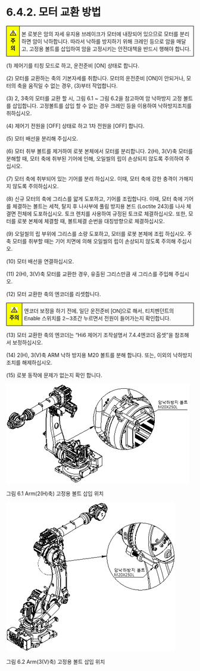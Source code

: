 ﻿# 6.4.2. 모터 교환 방법

<style type="text/css">
.tg  {border-collapse:collapse;border-spacing:0;}
.tg td{border-color:black;border-style:solid;border-width:1px;font-family:Arial, sans-serif;font-size:14px;
  overflow:hidden;padding:10px 5px;word-break:normal;}
.tg th{border-color:black;border-style:solid;border-width:1px;font-family:Arial, sans-serif;font-size:14px;
  font-weight:normal;overflow:hidden;padding:10px 5px;word-break:normal;}
.tg .tg-cly1{text-align:left;vertical-align:middle}
.tg .tg-b001{background-color:#f8ff00;color:#000000;font-weight:bold;text-align:center;vertical-align:middle}
</style>
<table class="tg">
<thead>
  <tr>
    <td class="tg-b001"><img src="../../_assets/작은주의표시.png"> 주의</td>
    <td class="tg-cly1">본 로봇은 암의 자세 유지용 브레이크가 모터에 내장되어 있으므로 모터를 분리하면 암이 낙하합니다. 따라서 낙하를 방지하기 위해 크레인 등으로 암을 매달고, 고정용 볼트를 삽입하여 암을 고정시키는 안전대책을 반드시 행해야 합니다.</td>
  </tr>
</thead>
</table>


(1)	제어기를 티칭 모드로 하고, 운전준비 [ON] 상태로 합니다. 

(2)	모터를 교환하는 축의 기본자세를 취합니다. 모터의 운전준비 [ON]이 안되거나, 모터의 축을 움직일 수 없는 경우, (3)부터 작업합니다.

(3)	2, 3축의 모터를 교환 할 시, 그림 6.1 ~ 그림 6.2을 참고하여 암 낙하방지 고정 볼트를 삽입합니다. 고정볼트를 삽입 할 수 없는 경우 크레인 등을 이용하여 낙하방지조치를 취하십시오.

(4)	제어기 전원을 [OFF] 상태로 하고 1차 전원을 [OFF] 합니다.

(5)	모터 배선을 분리해 주십시오.

(6)	모터 취부 볼트를 제거하여 로봇 본체에서 모터를 분리합니다.
2(H), 3(V)축 모터를 분해할 때, 모터 축에 취부된 기어에 인해, 오일씰의 립이 손상되지 않도록 주의하여 주십시오.

(7)	모터 축에 취부되어 있는 기어를 분리 하십시오. 
이때, 모터 축에 강한 충격이 가해지지 않도록 주의하십시오.

(8)	신규 모터의 축에 그리스를 얇게 도포하고, 기어를 조립합니다.
이때, 모터 축에 기어를 체결하는 볼트는 세척, 탈지 후 나사부에 풀림 방지용 본드 (Loctite 243)를 나사 체결면 전체에 도포하십시오. 토크 렌치를 사용하여 규정된 토크로 체결하십시오. 또한, 모터를 로봇 본체에 체결할 때, 볼트체결 순번을 대칭방향으로 체결하십시오.

(9)	오일씰의 립 부위에 그리스를 소량 도포하고, 모터를 로봇 본체에 조립 하십시오. 주축 모터를 취부할 때는 기어 치면에 의해 오일씰의 립이 손상되지 않도록 주의해 주십시오.

(10) 모터 배선을 연결하십시오.

(11) 2(H), 3(V)축 모터를 교환한 경우, 유출된 그리스만큼 새 그리스를 주입해 주십시오.

(12) 모터 교환한 축의 엔코더를 리셋합니다.

<style type="text/css">
.tg  {border-collapse:collapse;border-spacing:0;}
.tg td{border-color:black;border-style:solid;border-width:1px;font-family:Arial, sans-serif;font-size:14px;
  overflow:hidden;padding:10px 5px;word-break:normal;}
.tg th{border-color:black;border-style:solid;border-width:1px;font-family:Arial, sans-serif;font-size:14px;
  font-weight:normal;overflow:hidden;padding:10px 5px;word-break:normal;}
.tg .tg-cly1{text-align:left;vertical-align:middle}
.tg .tg-b001{background-color:#f8ff00;color:#000000;font-weight:bold;text-align:center;vertical-align:middle}
</style>
<table class="tg">
<thead>
  <tr>
    <td class="tg-b001"><img src="../../_assets/작은주의표시.png"> 주의</td>
    <td class="tg-cly1">엔코더 보정을 하기 전에, 일단 운전준비 [ON]으로 해서, 티치펜던트의 Enable 스위치를 2∼3초간 누르면서 전원이 들어가는지 확인합니다.</td>
  </tr>
</thead>
</table>

(13) 모터 교환한 축의 엔코더는 “Hi6 제어기 조작설명서 7.4.4엔코더 옵셋”을 참조해서 보정하십시오.

(14) 2(H), 3(V)축 ARM 낙하 방지용 M20 볼트를 분해 합니다. 또는, 이외의 낙하방지조치를 해제하십시오.

(15) 로봇 동작에 문제가 없는지 확인 합니다.



![](../../_assets/그림_6.1_arm축_고정용_볼트_삽입_위치.png)

그림 6.1 Arm(2(H)축) 고정용 볼트 삽입 위치


![](../../_assets/그림_6.2_arm축_고정용_볼트_삽입_위치.png)

그림 6.2 Arm(3(V)축) 고정용 볼트 삽입 위치
